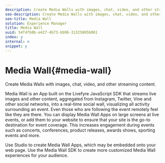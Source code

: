 ```yaml
---
description: Create Media Walls with images, chat, video, and other streaming content.
seo-description: Create Media Walls with images, chat, video, and other streaming content.
seo-title: Media Wall
solution: Experience Manager
title: Media Wall
uuid: 54f4fb0b-e427-4b73-bb96-31325805b081
index: y
internal: n
snippet: y
---
```


# Media Wall{#media-wall}

Create Media Walls with images, chat, video, and other streaming content.

Media Wall is an App built on the Livefyre JavaScript SDK that streams live images and other content, aggregated from Instagram, Twitter, Vine and other social networks, into a real-time social wall, visualizing all activity surrounding an event. Even those who are following the event remotely feel like they are there. You can display Media Wall Apps on large screens at live events, or add them to your website to ensure that your site is the go-to destination for event coverage. This increases engagement during events such as concerts, conferences, product releases, awards shows, sporting events and more.

Use Studio to create Media Wall Apps, which may be embedded onto your web page. Use the Media Wall SDK to create more customized Media Wall experiences for your audience.
